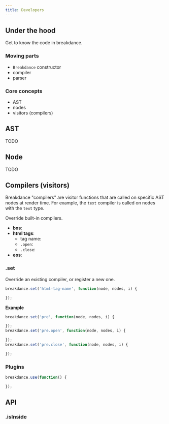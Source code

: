 ```yaml
---
title: Developers
---
```


## Under the hood

Get to know the code in breakdance.

### Moving parts

- `Breakdance` constructor
- compiler
- parser

### Core concepts

- AST
- nodes
- visitors (compilers)

## AST

TODO


## Node

TODO


## Compilers (visitors)

Breakdance "compilers" are visitor functions that are called on specific AST nodes at render time. For example, the `text` compiler is called on nodes with the `text` type.

Override built-in compilers.

- **bos**:
- **html tags**:
  * tag name:
  * `.open`:
  * `.close`:
- **eos**:

### .set

Override an existing compiler, or register a new one.

```js
breakdance.set('html-tag-name', function(node, nodes, i) {

});
```

**Example**

```js
breakdance.set('pre', function(node, nodes, i) {

});
breakdance.set('pre.open', function(node, nodes, i) {

});
breakdance.set('pre.close', function(node, nodes, i) {

});
```

### Plugins

```js
breakdance.use(function() {

});
```

## API

### .isInside

